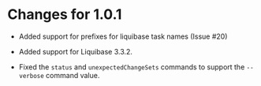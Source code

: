 Changes for 1.0.1
=================
- Added support for prefixes for liquibase task names (Issue #20)

- Added support for Liquibase 3.3.2.

- Fixed the ```status``` and ```unexpectedChangeSets``` commands to support the
  ```--verbose``` command value.

